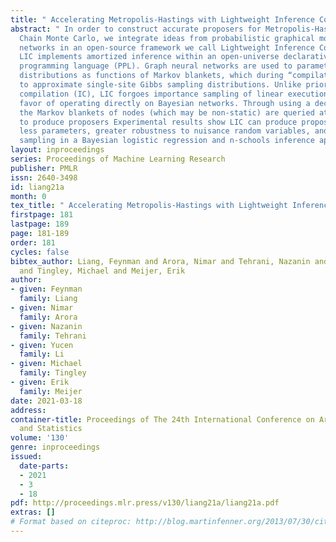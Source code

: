 ```yaml
---
title: " Accelerating Metropolis-Hastings with Lightweight Inference Compilation "
abstract: " In order to construct accurate proposers for Metropolis-Hastings Markov
  Chain Monte Carlo, we integrate ideas from probabilistic graphical models and neural
  networks in an open-source framework we call Lightweight Inference Compilation (LIC).
  LIC implements amortized inference within an open-universe declarative probabilistic
  programming language (PPL). Graph neural networks are used to parameterize proposal
  distributions as functions of Markov blankets, which during “compilation” are optimized
  to approximate single-site Gibbs sampling distributions. Unlike prior work in inference
  compilation (IC), LIC forgoes importance sampling of linear execution traces in
  favor of operating directly on Bayesian networks. Through using a declarative PPL,
  the Markov blankets of nodes (which may be non-static) are queried at inference-time
  to produce proposers Experimental results show LIC can produce proposers which have
  less parameters, greater robustness to nuisance random variables, and improved posterior
  sampling in a Bayesian logistic regression and n-schools inference application. "
layout: inproceedings
series: Proceedings of Machine Learning Research
publisher: PMLR
issn: 2640-3498
id: liang21a
month: 0
tex_title: " Accelerating Metropolis-Hastings with Lightweight Inference Compilation "
firstpage: 181
lastpage: 189
page: 181-189
order: 181
cycles: false
bibtex_author: Liang, Feynman and Arora, Nimar and Tehrani, Nazanin and Li, Yucen
  and Tingley, Michael and Meijer, Erik
author:
- given: Feynman
  family: Liang
- given: Nimar
  family: Arora
- given: Nazanin
  family: Tehrani
- given: Yucen
  family: Li
- given: Michael
  family: Tingley
- given: Erik
  family: Meijer
date: 2021-03-18
address:
container-title: Proceedings of The 24th International Conference on Artificial Intelligence
  and Statistics
volume: '130'
genre: inproceedings
issued:
  date-parts:
  - 2021
  - 3
  - 18
pdf: http://proceedings.mlr.press/v130/liang21a/liang21a.pdf
extras: []
# Format based on citeproc: http://blog.martinfenner.org/2013/07/30/citeproc-yaml-for-bibliographies/
---
```


